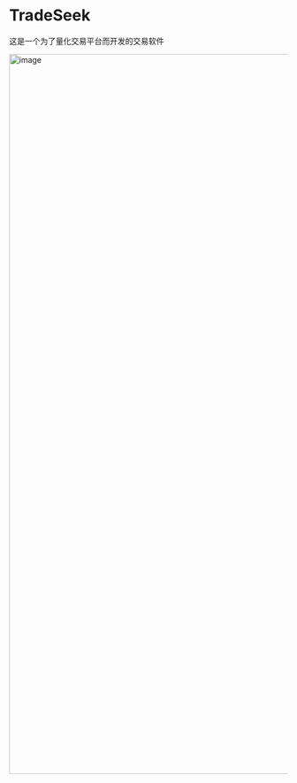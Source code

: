 # TradeSeek
这是一个为了量化交易平台而开发的交易软件

<img width="2558" height="1302" alt="image" src="https://github.com/user-attachments/assets/6ca5238f-807c-464f-ab60-034cab2faf06" />


